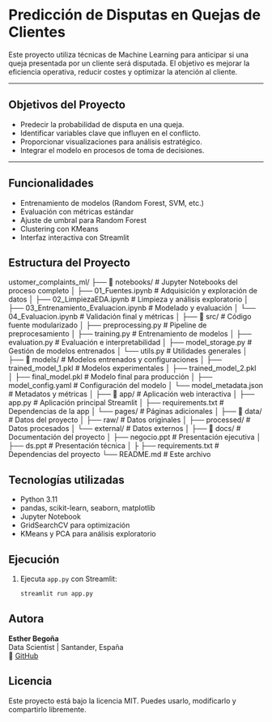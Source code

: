 # Predicción de Disputas en Quejas de Clientes

Este proyecto utiliza técnicas de Machine Learning para anticipar si una queja presentada por un cliente será disputada. El objetivo es mejorar la eficiencia operativa, reducir costes y optimizar la atención al cliente.

---

## Objetivos del Proyecto

- Predecir la probabilidad de disputa en una queja.
- Identificar variables clave que influyen en el conflicto.
- Proporcionar visualizaciones para análisis estratégico.
- Integrar el modelo en procesos de toma de decisiones.

---
## Funcionalidades
- Entrenamiento de modelos (Random Forest, SVM, etc.)
- Evaluación con métricas estándar
- Ajuste de umbral para Random Forest
- Clustering con KMeans
- Interfaz interactiva con Streamlit

## Estructura del Proyecto
ustomer_complaints_ml/
├── 📁 notebooks/                    # Jupyter Notebooks del proceso completo
│   ├── 01_Fuentes.ipynb            # Adquisición y exploración de datos
│   ├── 02_LimpiezaEDA.ipynb         # Limpieza y análisis exploratorio
│   ├── 03_Entrenamiento_Evaluacion.ipynb  # Modelado y evaluación
│   └── 04_Evaluacion.ipynb          # Validación final y métricas
│
├── 📁 src/                          # Código fuente modularizado
│   ├── preprocessing.py             # Pipeline de preprocesamiento
│   ├── training.py                  # Entrenamiento de modelos
│   ├── evaluation.py                # Evaluación e interpretabilidad
│   ├── model_storage.py             # Gestión de modelos entrenados
│   └── utils.py                     # Utilidades generales
│
├── 📁 models/                       # Modelos entrenados y configuraciones
│   ├── trained_model_1.pkl          # Modelos experimentales
│   ├── trained_model_2.pkl          
│   ├── final_model.pkl              # Modelo final para producción
│   ├── model_config.yaml            # Configuración del modelo
│   └── model_metadata.json          # Metadatos y métricas
│
├── 📁 app/                          # Aplicación web interactiva
│   ├── app.py                       # Aplicación principal Streamlit
│   ├── requirements.txt             # Dependencias de la app
│   └── pages/                       # Páginas adicionales
│
├── 📁 data/                         # Datos del proyecto
│   ├── raw/                         # Datos originales
│   ├── processed/                   # Datos procesados
│   └── external/                    # Datos externos
│
├── 📁 docs/                         # Documentación del proyecto
│   ├── negocio.ppt                  # Presentación ejecutiva
│   ├── ds.ppt                       # Presentación técnica
│   ├
├── requirements.txt                 # Dependencias del proyecto
└── README.md                        # Este archivo

## Tecnologías utilizadas
- Python 3.11
- pandas, scikit-learn, seaborn, matplotlib
- Jupyter Notebook
- GridSearchCV para optimización
- KMeans y PCA para análisis exploratorio


## Ejecución
1. Ejecuta `app.py` con Streamlit:
   ```bash
   streamlit run app.py


## Autora

**Esther Begoña**  
Data Scientist | Santander, España  
🔗 [GitHub](https://github.com)

## Licencia

Este proyecto está bajo la licencia MIT. Puedes usarlo, modificarlo y compartirlo libremente.

